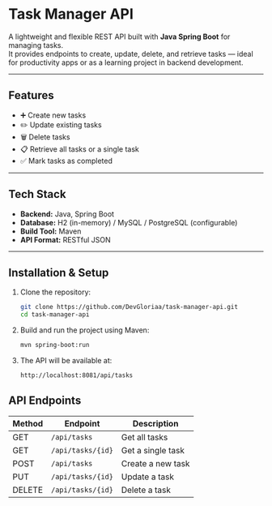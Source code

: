 # Task Manager API

A lightweight and flexible REST API built with **Java Spring Boot** for managing tasks.  
It provides endpoints to create, update, delete, and retrieve tasks — ideal for productivity apps or as a learning project in backend development.

---

## Features
- ➕ Create new tasks  
- ✏️ Update existing tasks  
- 🗑️ Delete tasks  
- 📋 Retrieve all tasks or a single task  
- ✅ Mark tasks as completed  

---

## Tech Stack
- **Backend:** Java, Spring Boot  
- **Database:** H2 (in-memory) / MySQL / PostgreSQL (configurable)  
- **Build Tool:** Maven  
- **API Format:** RESTful JSON  

---

## Installation & Setup

1. Clone the repository:
   ```bash
   git clone https://github.com/DevGloriaa/task-manager-api.git
   cd task-manager-api

2. Build and run the project using Maven:
   ```bash
   mvn spring-boot:run

 3. The API will be available at:
    ```bash
    http://localhost:8081/api/tasks


## API Endpoints

| Method | Endpoint            | Description       |
|--------|---------------------|-------------------|
| GET    | `/api/tasks`        | Get all tasks     |
| GET    | `/api/tasks/{id}`   | Get a single task |
| POST   | `/api/tasks`        | Create a new task |
| PUT    | `/api/tasks/{id}`   | Update a task     |
| DELETE | `/api/tasks/{id}`   | Delete a task     |





